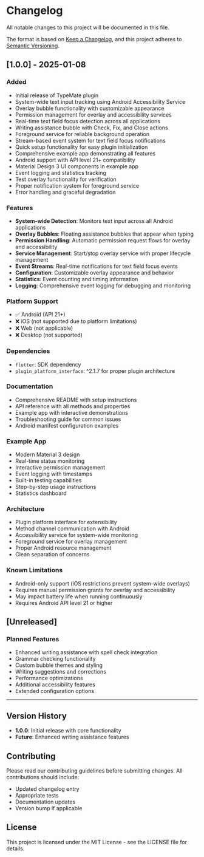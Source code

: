 # Changelog

All notable changes to this project will be documented in this file.

The format is based on [Keep a Changelog](https://keepachangelog.com/en/1.0.0/),
and this project adheres to [Semantic Versioning](https://semver.org/spec/v2.0.0.html).

## [1.0.0] - 2025-01-08

### Added
- Initial release of TypeMate plugin
- System-wide text input tracking using Android Accessibility Service
- Overlay bubble functionality with customizable appearance
- Permission management for overlay and accessibility services
- Real-time text field focus detection across all applications
- Writing assistance bubble with Check, Fix, and Close actions
- Foreground service for reliable background operation
- Stream-based event system for text field focus notifications
- Quick setup functionality for easy plugin initialization
- Comprehensive example app demonstrating all features
- Android support with API level 21+ compatibility
- Material Design 3 UI components in example app
- Event logging and statistics tracking
- Test overlay functionality for verification
- Proper notification system for foreground service
- Error handling and graceful degradation

### Features
- **System-wide Detection**: Monitors text input across all Android applications
- **Overlay Bubbles**: Floating assistance bubbles that appear when typing
- **Permission Handling**: Automatic permission request flows for overlay and accessibility
- **Service Management**: Start/stop overlay service with proper lifecycle management
- **Event Streams**: Real-time notifications for text field focus events
- **Configuration**: Customizable overlay appearance and behavior
- **Statistics**: Event counting and timing information
- **Logging**: Comprehensive event logging for debugging and monitoring

### Platform Support
- ✅ Android (API 21+)
- ❌ iOS (not supported due to platform limitations)
- ❌ Web (not applicable)
- ❌ Desktop (not supported)

### Dependencies
- `flutter`: SDK dependency
- `plugin_platform_interface`: ^2.1.7 for proper plugin architecture

### Documentation
- Comprehensive README with setup instructions
- API reference with all methods and properties
- Example app with interactive demonstrations
- Troubleshooting guide for common issues
- Android manifest configuration examples

### Example App
- Modern Material 3 design
- Real-time status monitoring
- Interactive permission management
- Event logging with timestamps
- Built-in testing capabilities
- Step-by-step usage instructions
- Statistics dashboard

### Architecture
- Plugin platform interface for extensibility
- Method channel communication with Android
- Accessibility service for system-wide monitoring
- Foreground service for overlay management
- Proper Android resource management
- Clean separation of concerns

### Known Limitations
- Android-only support (iOS restrictions prevent system-wide overlays)
- Requires manual permission grants for overlay and accessibility
- May impact battery life when running continuously
- Requires Android API level 21 or higher

## [Unreleased]

### Planned Features
- Enhanced writing assistance with spell check integration
- Grammar checking functionality
- Custom bubble themes and styling
- Writing suggestions and corrections
- Performance optimizations
- Additional accessibility features
- Extended configuration options

---

## Version History

- **1.0.0**: Initial release with core functionality
- **Future**: Enhanced writing assistance features

## Contributing

Please read our contributing guidelines before submitting changes. All contributions should include:
- Updated changelog entry
- Appropriate tests
- Documentation updates
- Version bump if applicable

## License

This project is licensed under the MIT License - see the LICENSE file for details.